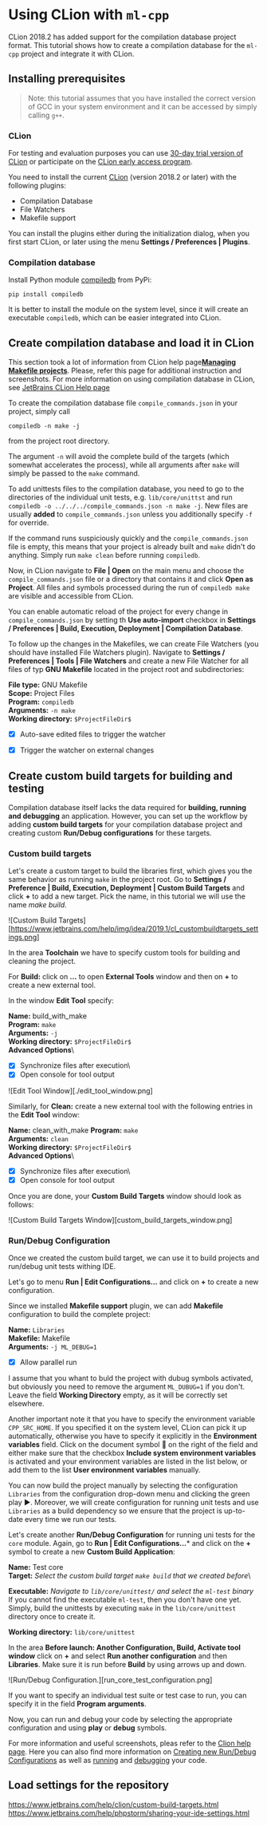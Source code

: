 # Using CLion with `ml-cpp`

CLion 2018.2 has added support for the compilation database project format. This tutorial shows how to create a
compilation database for the `ml-cpp` project and integrate it with CLion.

## Installing prerequisites

>Note: this tutorial assumes that you have installed the correct version of GCC in your system environment and it can be
>accessed by simply calling `g++`.

### CLion

For testing and evaluation purposes you can use [30-day trial version of CLion](https://www.jetbrains.com/clion) or
participate on the [CLion early access program](https://www.jetbrains.com/clion/nextversion/).

You need to install the current [CLion](https://www.jetbrains.com/clion/) (version 2018.2 or later) with the following
plugins:
* Compilation Database
* File Watchers
* Makefile support

You can install the plugins either during the initialization dialog, when you first start CLion, or later using the menu
**Settings / Preferences | Plugins**.

### Compilation database

Install Python module [compiledb](https://github.com/nickdiego/compiledb) from PyPi:
```
pip install compiledb
```

It is better to install the module on the system level, since it will create an executable `compiledb`, which can be
easier integrated into CLion.


##  Create compilation database and load it in CLion

This section took a lot of information from CLion help page[**Managing Makefile
projects**](https://www.jetbrains.com/help/clion/managing-makefile-projects.html). Please, refer this page for
additional instruction and screenshots. For more information on using compilation database in CLion, see [JetBrains
CLion Help page](https://www.jetbrains.com/help/clion/compilation-database.html)

To create the compilation database file `compile_commands.json` in your project, simply call
```
compiledb -n make -j
```
from the project root directory. 

The argument `-n` will avoid the complete build of the targets (which somewhat accelerates the process), while
all arguments after `make` will simply be passed to the `make` command. 

To add unittests files to the compilation database, you need to go to the directories of the individual unit tests, e.g.
`lib/core/unittst` and run `compiledb -o ../../../compile_commands.json -n make -j`. New files are usually **added** to
`compile_commands.json` unless you additionally specify `-f` for override.

If the command runs suspiciously quickly and the `compile_commands.json` file is empty, this means that your project is
already built and `make` didn't do anything. Simply run `make clean` before running `compiledb`.

Now, in CLion navigate to **File | Open** on the main menu and choose the `compile_commands.json` file or a directory
that contains it and click **Open as Project**. All files and symbols processed during the run of `compiledb make` are
visible and accessible from CLion.

You can enable automatic reload of the project for every change in `compile_commands.json` by setting th **Use
auto-import** checkbox in **Settings / Preferences | Build, Execution, Deployment | Compilation Database**.

To follow up the changes in the Makefiles, we can create File Watchers (you should have installed File Watchers plugin).
Navigate to **Settings / Preferences | Tools | File Watchers** and create a new File Watcher for all files of typ **GNU
Makefile** located in the project root and subdirectories:
 
**File type:** GNU Makefile\
**Scope:** Project Files\
**Program:** `compiledb`\
**Arguments:** `-n make`\
**Working directory:** `$ProjectFileDir$`
- [x] Auto-save edited files to trigger the watcher
- [x] Trigger the watcher on external changes


## Create custom build targets for building and testing

Compilation database itself lacks the data required for **building, running and debugging** an application. However, you
can set up the workflow by adding **custom build targets** for your compilation database project and creating custom
**Run/Debug configurations** for these targets.

### Custom build targets

Let's create a custom target to build the libraries first, which gives you the same behavior as running `make` in the
project root. Go to **Settings / Preference | Build, Execution, Deployment | Custom Build Targets** and click **+** to
add a new target. Pick the name, in this tutorial we will use the name *make build*.

![Custom Build Targets][https://www.jetbrains.com/help/img/idea/2019.1/cl_custombuildtargets_settings.png]

In the area **Toolchain** we have to specify custom tools for building and cleaning the project. 

For **Build:** click on **...** to open **External Tools** window and then on **+** to create a new external tool. 

In the window **Edit Tool** specify:

**Name:** build_with_make\
**Program:** `make`\
**Arguments:** `-j`\
**Working directory:** `$ProjectFileDir$`\
**Advanced Options**\
- [x] Synchronize files after execution\
- [x] Open console for tool output

![Edit Tool Window][./edit_tool_window.png]


Similarly, for **Clean:** create a new external tool with the following entries in the **Edit Tool** window:

**Name:** clean_with_make
**Program:** `make`\
**Arguments:** `clean`\
**Working directory:** `$ProjectFileDir$`\
**Advanced Options**\
- [x] Synchronize files after execution\
- [x] Open console for tool output

Once you are done, your **Custom Build Targets** window should look as follows: 

![Custom Build Targets Window][custom_build_targets_window.png]

### Run/Debug Configuration

Once we created the custom build target, we can use it to build projects and run/debug unit tests withing IDE.

Let's go to menu **Run | Edit Configurations...** and click on **+** to create a new configuration. 

Since we installed **Makefile support** plugin, we can add **Makefile** configuration to build the complete project:

**Name:** `Libraries`\
**Makefile:** Makefile\
**Arguments:** `-j ML_DEBUG=1`
- [x] Allow parallel run

I assume that you whant to buld the project with dubug symbols activated, but obviously you need to remove the argument `ML_DUBUG=1` if you don't. Leave the field **Working Directory** empty, as it will be correctly set elsewhere. 

Another important note it that you have to specify the environment variable `CPP_SRC_HOME`. If you specified it on the
system level, CLion can pick it up automatically, otherwise you have to specify it explicitly in the **Environment
variables** field. Click on the document symbol :page_facing_up: on the right of the field and either make sure that the checkbox **Include system environment variables** is activated and your environment variables are listed in the list below, or add them to the list **User environment variables** manually.

You can now build the project manually by selecting the configuration `Libraries` from the configuration drop-down menu
and clicking the green play :arrow_forward:. Moreover, we will create configuration for running unit tests and use
`Libraries` as a build dependency so we ensure that the project is up-to-date every time we run our tests.

Let's create another **Run/Debug Configuration** for running uni tests for the `core` module. Again, go to **Run | Edit
Configurations...*** and click on the **+** symbol to create a new **Custom Build Application**:

**Name:** Test core\
**Target:** *Select the custom build target `make build` that we created before*\

**Executable:** *Navigate to `lib/core/unittest/` and select the `ml-test` binary*\
If you cannot find the executable `ml-test`, then you don't have one yet. Simply, build the unittests by executing `make` in the `lib/core/unittest` directory once to create it.

**Working directory:** `lib/core/unittest`

In the area **Before launch: Another Configuration, Build, Activate tool window** click on **+** and select **Run another configuration** and then **Libraries**. Make sure it is run before **Build** by using arrows up and down.

![Run/Debug Configuration.][run_core_test_configuration.png] 

If you want to specify an individual test suite or test case to run, you can specify it in the field **Program
arguments**.

Now, you can run and debug your code by selecting the appropriate configuration and using **play** or **debug** symbols.

For more information and useful screenshots, pleas refer to the [Clion help
page](https://www.jetbrains.com/help/clion/custom-build-targets.html). Here you can also find more information on
[Creating new Run/Debug Configurations](https://www.jetbrains.com/help/clion/run-debug-configuration.html) as well as
[running](https://www.jetbrains.com/help/clion/running-applications.html) and
[debugging](https://www.jetbrains.com/help/clion/debugging-code.html) your code.

## Load settings for the repository

https://www.jetbrains.com/help/clion/custom-build-targets.html
https://www.jetbrains.com/help/phpstorm/sharing-your-ide-settings.html
